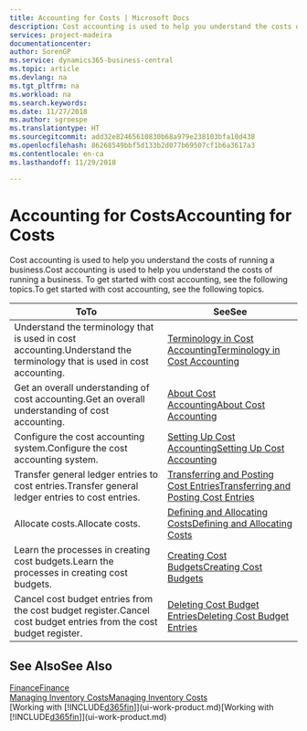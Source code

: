 ```yaml
---
title: Accounting for Costs | Microsoft Docs
description: Cost accounting is used to help you understand the costs of running a business. To get started with cost accounting, see the following topics.
services: project-madeira
documentationcenter: 
author: SorenGP
ms.service: dynamics365-business-central
ms.topic: article
ms.devlang: na
ms.tgt_pltfrm: na
ms.workload: na
ms.search.keywords: 
ms.date: 11/27/2018
ms.author: sgroespe
ms.translationtype: HT
ms.sourcegitcommit: add32e82465610830b68a979e238103bfa10d438
ms.openlocfilehash: 86268549bbf5d133b2d077b69507cf1b6a3617a3
ms.contentlocale: en-ca
ms.lasthandoff: 11/29/2018

---
```

# <a name="accounting-for-costs"></a><span data-ttu-id="c78f3-104">Accounting for Costs</span><span class="sxs-lookup"><span data-stu-id="c78f3-104">Accounting for Costs</span></span>
<span data-ttu-id="c78f3-105">Cost accounting is used to help you understand the costs of running a business.</span><span class="sxs-lookup"><span data-stu-id="c78f3-105">Cost accounting is used to help you understand the costs of running a business.</span></span> <span data-ttu-id="c78f3-106">To get started with cost accounting, see the following topics.</span><span class="sxs-lookup"><span data-stu-id="c78f3-106">To get started with cost accounting, see the following topics.</span></span>  

|<span data-ttu-id="c78f3-107">To</span><span class="sxs-lookup"><span data-stu-id="c78f3-107">To</span></span>|<span data-ttu-id="c78f3-108">See</span><span class="sxs-lookup"><span data-stu-id="c78f3-108">See</span></span>|  
|--------|---------|  
|<span data-ttu-id="c78f3-109">Understand the terminology that is used in cost accounting.</span><span class="sxs-lookup"><span data-stu-id="c78f3-109">Understand the terminology that is used in cost accounting.</span></span>|[<span data-ttu-id="c78f3-110">Terminology in Cost Accounting</span><span class="sxs-lookup"><span data-stu-id="c78f3-110">Terminology in Cost Accounting</span></span>](finance-terminology-in-cost-accounting.md)|  
|<span data-ttu-id="c78f3-111">Get an overall understanding of cost accounting.</span><span class="sxs-lookup"><span data-stu-id="c78f3-111">Get an overall understanding of cost accounting.</span></span>|[<span data-ttu-id="c78f3-112">About Cost Accounting</span><span class="sxs-lookup"><span data-stu-id="c78f3-112">About Cost Accounting</span></span>](finance-about-cost-accounting.md)|  
|<span data-ttu-id="c78f3-113">Configure the cost accounting system.</span><span class="sxs-lookup"><span data-stu-id="c78f3-113">Configure the cost accounting system.</span></span>|[<span data-ttu-id="c78f3-114">Setting Up Cost Accounting</span><span class="sxs-lookup"><span data-stu-id="c78f3-114">Setting Up Cost Accounting</span></span>](finance-set-up-cost-accounting.md)|  
|<span data-ttu-id="c78f3-115">Transfer general ledger entries to cost entries.</span><span class="sxs-lookup"><span data-stu-id="c78f3-115">Transfer general ledger entries to cost entries.</span></span>|[<span data-ttu-id="c78f3-116">Transferring and Posting Cost Entries</span><span class="sxs-lookup"><span data-stu-id="c78f3-116">Transferring and Posting Cost Entries</span></span>](finance-transfer-and-post-cost-entries.md)|  
|<span data-ttu-id="c78f3-117">Allocate costs.</span><span class="sxs-lookup"><span data-stu-id="c78f3-117">Allocate costs.</span></span>|[<span data-ttu-id="c78f3-118">Defining and Allocating Costs</span><span class="sxs-lookup"><span data-stu-id="c78f3-118">Defining and Allocating Costs</span></span>](finance-define-and-allocate-costs.md)|  
|<span data-ttu-id="c78f3-119">Learn the processes in creating cost budgets.</span><span class="sxs-lookup"><span data-stu-id="c78f3-119">Learn the processes in creating cost budgets.</span></span>|[<span data-ttu-id="c78f3-120">Creating Cost Budgets</span><span class="sxs-lookup"><span data-stu-id="c78f3-120">Creating Cost Budgets</span></span>](finance-create-cost-budgets.md)|
|<span data-ttu-id="c78f3-121">Cancel cost budget entries from the cost budget register.</span><span class="sxs-lookup"><span data-stu-id="c78f3-121">Cancel cost budget entries from the cost budget register.</span></span>|[<span data-ttu-id="c78f3-122">Deleting Cost Budget Entries</span><span class="sxs-lookup"><span data-stu-id="c78f3-122">Deleting Cost Budget Entries</span></span>](finance-how-to-delete-cost-budget-entries.md)| 


## <a name="see-also"></a><span data-ttu-id="c78f3-123">See Also</span><span class="sxs-lookup"><span data-stu-id="c78f3-123">See Also</span></span>  
[<span data-ttu-id="c78f3-124">Finance</span><span class="sxs-lookup"><span data-stu-id="c78f3-124">Finance</span></span>](finance.md)  
[<span data-ttu-id="c78f3-125">Managing Inventory Costs</span><span class="sxs-lookup"><span data-stu-id="c78f3-125">Managing Inventory Costs</span></span>](finance-manage-inventory-costs.md)  
<span data-ttu-id="c78f3-126">[Working with [!INCLUDE[d365fin](includes/d365fin_md.md)]](ui-work-product.md)</span><span class="sxs-lookup"><span data-stu-id="c78f3-126">[Working with [!INCLUDE[d365fin](includes/d365fin_md.md)]](ui-work-product.md)</span></span>

